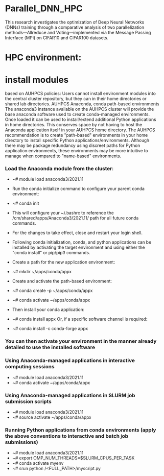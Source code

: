 # Parallel_DNN_HPC
This research investigates the optimization of Deep Neural Networks (DNNs) training through a comparative analysis of two parallelization methods—Allreduce and Voting—implemented via the Message Passing Interface (MPI) on CIFAR10 and CIFAR100 datasets. 

# HPC environment:
# install modules 
based on AUHPCS policies: Users cannot install environment modules into the central cluster repository, but they can in their home directories or shared lab directories.
AUHPCS Anaconda, conda path-based environments
The anaconda3 instance available on the AUHPCS cluster will provide the base anaconda software used to create conda-managed environments. Once loaded it can be used to install/extend additional Python applications in home directories.
This conserves space by not having to host the Anaconda application itself in your AUHPCS home directory.
The AUHPCS recommendation is to create "path-based" environments in your home directory to install specific Python applications/environments. Although there may be package redundancy using discreet paths for Python application environments, these environments may be more intuitive to manage when compared to "name-based" environments.

### Load the Anaconda module from the cluster:
- ~# module load anaconda3/2021.11
- Run the conda initialize command to configure your parent conda environment:
- ~# conda init
- This will configure your ~/.bashrc to reference the /cm/shared/apps/Anaconda3/2021.11/ path for all future conda commands.
- For the changes to take effect, close and restart your login shell.

- Following conda initialization, conda, and python applications can be installed by activating the target environment and using either the "conda install" or pip/pip3 commands.
- Create a path for the new application environment:
- ~# mkdir ~/apps/conda/appx
- Create and activate the path-based environment:
- ~# conda create -p ~/apps/conda/appx
- ~# conda activate ~/apps/conda/appx
- Then install your conda application:
- ~# conda install appx Or, if a specific software channel is required:
- ~# conda install -c conda-forge appx
### You can then activate your environment in the manner already detailed to use the installed software
### Using Anaconda-managed applications in interactive computing sessions
- ~# module load anaconda3/2021.11
- ~# conda activate ~/apps/conda/appx
### Using Anaconda-managed applications in SLURM job submission scripts
- ~# module load anaconda3/2021.11
- ~# source activate ~/apps/conda/appx

### Running Python applications from conda environments (apply the above conventions to interactive and batch job submissions)
- ~# module load anaconda3/2021.11
- ~# export OMP_NUM_THREADS=$SLURM_CPUS_PER_TASK
- ~# conda activate myenv
- ~# srun python /<FULL_PATH>/myscript.py

 
